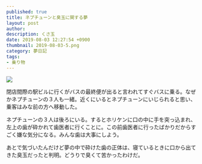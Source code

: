 ```yaml
---
published: true
title: ネプチューンと臭玉に関する夢
layout: post
author: 
description: くさ玉
date: 2019-08-03 12:27:54 +0900
thumbnail: 2019-08-03-5.png
category: 夢日記
tags:
- 乗り物
---
```


![]({{site.baseurl}}/assets/img/2019-08-03-5.png)

閉店間際の駅ビルに行くがバスの最終便が出ると言われてすぐバスに乗る。なぜかネプチューンの３人も一緒。近くにいるとネプチューンにいじられると思い、乗客はみな前の方へ移動した。

ネプチューンの３人は後ろにいる。するとホリケンに口の中に手を突っ込まれ、左上の歯が砕かれて歯医者に行くことに。この前歯医者に行ったばかりだからすごく嫌な気分になる。みんな歯は大事にしよう。

あとで気づいたんだけど夢の中で砕けた歯の正体は、寝ているときに口から出てきた臭玉だったと判明。どうりで臭くて苦かったわけだ。


